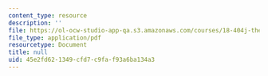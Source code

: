 ```yaml
---
content_type: resource
description: ''
file: https://ol-ocw-studio-app-qa.s3.amazonaws.com/courses/18-404j-theory-of-computation-fall-2020/45e2fd621349cfd7c9faf93a6ba134a3_MIT18_404f20_lec14.pdf
file_type: application/pdf
resourcetype: Document
title: null
uid: 45e2fd62-1349-cfd7-c9fa-f93a6ba134a3
---
```

